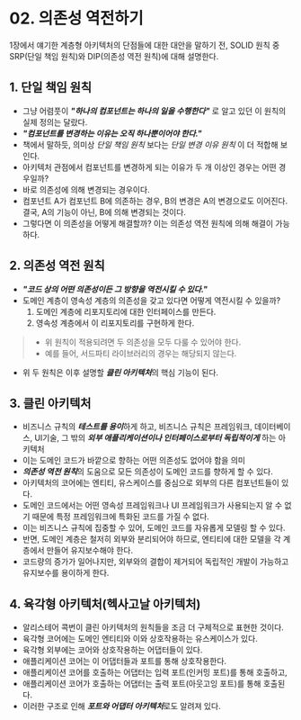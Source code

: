 # 02. 의존성 역전하기
1장에서 얘기한 계층형 아키텍처의 단점들에 대한 대안을 말하기 전, SOLID 원칙 중 SRP(단일 책임 원칙)와 DIP(의존성 역전 원칙)에 대해 설명한다.

## 1. 단일 책임 원칙
- 그냥 어렴풋이 ***"하나의 컴포넌트는 하나의 일을 수행한다"*** 로 알고 있던 이 원칙의 실제 정의는 달랐다.
- ***"컴포넌트를 변경하는 이유는 오직 하나뿐이어야 한다."***
- 책에서 말하듯, 의미상 *단일 책임 원칙* 보다는 *단일 변경 이유 원칙* 이 더 적합해 보인다.
- 아키텍처 관점에서 컴포넌트를 변경하게 되는 이유가 두 개 이상인 경우는 어떤 경우일까?
- 바로 의존성에 의해 변경되는 경우이다.
- 컴포넌트 A가 컴포넌트 B에 의존하는 경우, B의 변경은 A의 변경으로도 이어진다. 결국, A의 기능이 아닌, B에 의해 변경되는 것이다.
- 그렇다면 이 의존성을 어떻게 해결할까? 이는 의존성 역전 원칙에 의해 해결이 가능하다.

## 2. 의존성 역전 원칙
- ***"코드 상의 어떤 의존성이든 그 방향을 역전시킬 수 있다."***
- 도메인 계층이 영속성 계층의 의존성을 갖고 있다면 어떻게 역전시킬 수 있을까?
  1. 도메인 계층에 리포지토리에 대한 인터페이스를 만든다.
  2. 영속성 계층에서 이 리포지토리를 구현하게 한다.
>- 위 원칙이 적용되려면 두 의존성을 모두 다룰 수 있어야 한다.
>- 예를 들어, 서드파티 라이브러리의 경우는 해당되지 않는다.
- 위 두 원칙은 이후 설명할 ***클린 아키텍처***의 핵심 기능이 된다.

## 3. 클린 아키텍처
- 비즈니스 규칙의 ***테스트를 용이***하게 하고, 비즈니스 규칙은 프레임워크, 데이터베이스, UI기술, 그 밖의 ***외부 애플리케이션이나 인터페이스로부터 독립적이게*** 하는 아키텍처
- 이는 도메인 코드가 바깥으로 향하는 어떤 의존성도 없어야 함을 의미
- ***의존성 역전 원칙***의 도움으로 모든 의존성이 도메인 코드를 향하게 할 수 있다.
- 아키텍처의 코어에는 엔티티, 유스케이스를 중심으로 외부의 다른 컴포넌트들이 있다.
- 도메인 코드에서는 어떤 영속성 프레임워크나 UI 프레임워크가 사용되는지 알 수 없기 때문에 특정 프레임워크에 특화된 코드를 가질 수 없다.
- 이는 비즈니스 규칙에 집중할 수 있어, 도메인 코드를 자유롭게 모델링 할 수 있다.
- 반면, 도메인 계층은 철저히 외부와 분리되어야 하므로, 엔티티에 대한 모델을 각 계층에서 만들어 유지보수해야 한다.
- 코드량의 증가가 일어나지만, 외부와의 결합이 제거되어 독립적인 개발이 가능하고 유지보수를 용이하게 한다.

## 4. 육각형 아키텍처(헥사고날 아키텍처)
- 알리스테어 콕번이 클린 아키텍처의 원칙들을 조금 더 구체적으로 표현한 것이다.
- 육각형 코어에는 도메인 엔티티와 이와 상호작용하는 유스케이스가 있다.
- 육각형 외부에는 코어와 상호작용하는 어댑터들이 있다.
- 애플리케이션 코어는 이 어댑터들과 포트를 통해 상호작용한다.
- 애플리케이션 코어를 호출하는 어댑터는 입력 포트(인커밍 포트)를 통해 호출하고,
- 애플리케이션 코어가 호출하는 어댑터는 출력 포트(아웃고잉 포트)를 통해 호출된다.
- 이러한 구조로 인해 ***포트와 어댑터 아키텍처***로도 알려져 있다.